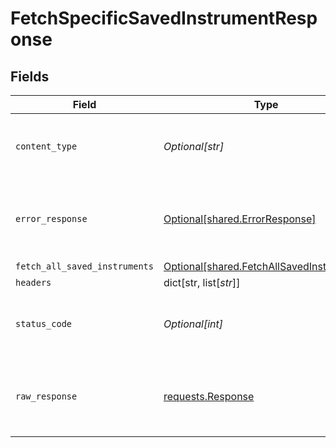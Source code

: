 # FetchSpecificSavedInstrumentResponse


## Fields

| Field                                                                                            | Type                                                                                             | Required                                                                                         | Description                                                                                      |
| ------------------------------------------------------------------------------------------------ | ------------------------------------------------------------------------------------------------ | ------------------------------------------------------------------------------------------------ | ------------------------------------------------------------------------------------------------ |
| `content_type`                                                                                   | *Optional[str]*                                                                                  | :heavy_check_mark:                                                                               | HTTP response content type for this operation                                                    |
| `error_response`                                                                                 | [Optional[shared.ErrorResponse]](undefined/models/shared/errorresponse.md)                       | :heavy_minus_sign:                                                                               | Any bad or invalid request will lead to following error object                                   |
| `fetch_all_saved_instruments`                                                                    | [Optional[shared.FetchAllSavedInstruments]](undefined/models/shared/fetchallsavedinstruments.md) | :heavy_minus_sign:                                                                               | OK                                                                                               |
| `headers`                                                                                        | dict[str, list[*str*]]                                                                           | :heavy_minus_sign:                                                                               | N/A                                                                                              |
| `status_code`                                                                                    | *Optional[int]*                                                                                  | :heavy_check_mark:                                                                               | HTTP response status code for this operation                                                     |
| `raw_response`                                                                                   | [requests.Response](https://requests.readthedocs.io/en/latest/api/#requests.Response)            | :heavy_minus_sign:                                                                               | Raw HTTP response; suitable for custom response parsing                                          |